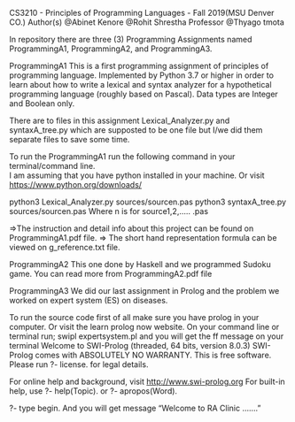 CS3210 - Principles of Programming Languages - Fall 2019(MSU Denver CO.)
Author(s)
       @Abinet Kenore
       @Rohit Shrestha
Professor @Thyago tmota

In repository there are three (3) Programming Assignments named ProgrammingA1, 
ProgrammingA2, and ProgrammingA3. 

ProgrammingA1
This is a first programming assignment of principles of programming language.
Implemented by Python 3.7 or higher in order to learn about how to write a lexical
 and syntax analyzer for a hypothetical programming language (roughly based on Pascal).
 Data types are Integer and Boolean only.

There are to files in this assignment Lexical_Analyzer.py and syntaxA_tree.py
 which are supposted to be one file but I/we did them separate files to save some time.

To run the ProgrammingA1 run the following command in your terminal/command line.  
I am assuming that you have python installed in your machine. Or visit https://www.python.org/downloads/

python3 Lexical_Analyzer.py sources/sourcen.pas
python3 syntaxA_tree.py sources/sourcen.pas
Where n is for source1,2,….. .pas

=>The instruction and detail info about this project can be found on ProgrammingA1.pdf file.
=> The short hand representation formula can be viewed on g_reference.txt file.

ProgrammingA2
This one done by Haskell and we programmed Sudoku game.  You can read more from ProgrammingA2.pdf file 

ProgrammingA3
We did our last assignment in Prolog and the problem we worked on expert system (ES) on diseases. 

To run the source code first of all make sure you have prolog in your computer.
 Or visit the learn prolog now website. 
On your command line or terminal run;
swipl expertsystem.pl and you will get the ff message on your terminal
Welcome to SWI-Prolog (threaded, 64 bits, version 8.0.3)
SWI-Prolog comes with ABSOLUTELY NO WARRANTY. This is free software.
Please run ?- license. for legal details.

For online help and background, visit http://www.swi-prolog.org
For built-in help, use ?- help(Topic). or ?- apropos(Word).

?- type begin. And you will get message “Welcome to RA Clinic …….”







